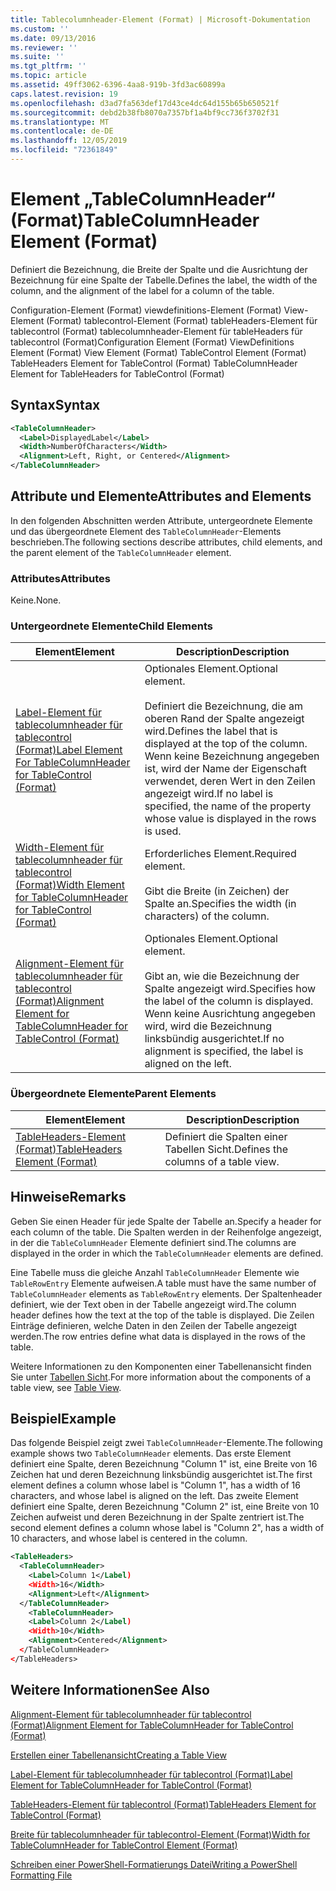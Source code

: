 ```yaml
---
title: Tablecolumnheader-Element (Format) | Microsoft-Dokumentation
ms.custom: ''
ms.date: 09/13/2016
ms.reviewer: ''
ms.suite: ''
ms.tgt_pltfrm: ''
ms.topic: article
ms.assetid: 49ff3062-6396-4aa8-919b-3fd3ac60899a
caps.latest.revision: 19
ms.openlocfilehash: d3ad7fa563def17d43ce4dc64d155b65b650521f
ms.sourcegitcommit: debd2b38fb8070a7357bf1a4bf9cc736f3702f31
ms.translationtype: MT
ms.contentlocale: de-DE
ms.lasthandoff: 12/05/2019
ms.locfileid: "72361849"
---
```

# <a name="tablecolumnheader-element-format"></a><span data-ttu-id="bcab4-102">Element „TableColumnHeader“ (Format)</span><span class="sxs-lookup"><span data-stu-id="bcab4-102">TableColumnHeader Element (Format)</span></span>

<span data-ttu-id="bcab4-103">Definiert die Bezeichnung, die Breite der Spalte und die Ausrichtung der Bezeichnung für eine Spalte der Tabelle.</span><span class="sxs-lookup"><span data-stu-id="bcab4-103">Defines the label, the width of the column, and the alignment of the label for a column of the table.</span></span>

<span data-ttu-id="bcab4-104">Configuration-Element (Format) viewdefinitions-Element (Format) View-Element (Format) tablecontrol-Element (Format) tableHeaders-Element für tablecontrol (Format) tablecolumnheader-Element für tableHeaders für tablecontrol (Format)</span><span class="sxs-lookup"><span data-stu-id="bcab4-104">Configuration Element (Format) ViewDefinitions Element (Format) View Element (Format) TableControl Element (Format) TableHeaders Element for TableControl (Format) TableColumnHeader Element for TableHeaders for TableControl (Format)</span></span>

## <a name="syntax"></a><span data-ttu-id="bcab4-105">Syntax</span><span class="sxs-lookup"><span data-stu-id="bcab4-105">Syntax</span></span>

```xml
<TableColumnHeader>
  <Label>DisplayedLabel</Label>
  <Width>NumberOfCharacters</Width>
  <Alignment>Left, Right, or Centered</Alignment>
</TableColumnHeader>
```

## <a name="attributes-and-elements"></a><span data-ttu-id="bcab4-106">Attribute und Elemente</span><span class="sxs-lookup"><span data-stu-id="bcab4-106">Attributes and Elements</span></span>

<span data-ttu-id="bcab4-107">In den folgenden Abschnitten werden Attribute, untergeordnete Elemente und das übergeordnete Element des `TableColumnHeader`-Elements beschrieben.</span><span class="sxs-lookup"><span data-stu-id="bcab4-107">The following sections describe attributes, child elements, and the parent element of the `TableColumnHeader` element.</span></span>

### <a name="attributes"></a><span data-ttu-id="bcab4-108">Attributes</span><span class="sxs-lookup"><span data-stu-id="bcab4-108">Attributes</span></span>

<span data-ttu-id="bcab4-109">Keine.</span><span class="sxs-lookup"><span data-stu-id="bcab4-109">None.</span></span>

### <a name="child-elements"></a><span data-ttu-id="bcab4-110">Untergeordnete Elemente</span><span class="sxs-lookup"><span data-stu-id="bcab4-110">Child Elements</span></span>

|<span data-ttu-id="bcab4-111">Element</span><span class="sxs-lookup"><span data-stu-id="bcab4-111">Element</span></span>|<span data-ttu-id="bcab4-112">Description</span><span class="sxs-lookup"><span data-stu-id="bcab4-112">Description</span></span>|
|-------------|-----------------|
|[<span data-ttu-id="bcab4-113">Label-Element für tablecolumnheader für tablecontrol (Format)</span><span class="sxs-lookup"><span data-stu-id="bcab4-113">Label Element For TableColumnHeader for TableControl (Format)</span></span>](./label-element-for-tablecolumnheader-for-tablecontrol-format.md)|<span data-ttu-id="bcab4-114">Optionales Element.</span><span class="sxs-lookup"><span data-stu-id="bcab4-114">Optional element.</span></span><br /><br /> <span data-ttu-id="bcab4-115">Definiert die Bezeichnung, die am oberen Rand der Spalte angezeigt wird.</span><span class="sxs-lookup"><span data-stu-id="bcab4-115">Defines the label that is displayed at the top of the column.</span></span> <span data-ttu-id="bcab4-116">Wenn keine Bezeichnung angegeben ist, wird der Name der Eigenschaft verwendet, deren Wert in den Zeilen angezeigt wird.</span><span class="sxs-lookup"><span data-stu-id="bcab4-116">If no label is specified, the name of the property whose value is displayed in the rows is used.</span></span>|
|[<span data-ttu-id="bcab4-117">Width-Element für tablecolumnheader für tablecontrol (Format)</span><span class="sxs-lookup"><span data-stu-id="bcab4-117">Width Element for TableColumnHeader for TableControl (Format)</span></span>](./width-element-for-tablecolumnheader-for-tablecontrol-format.md)|<span data-ttu-id="bcab4-118">Erforderliches Element.</span><span class="sxs-lookup"><span data-stu-id="bcab4-118">Required element.</span></span><br /><br /> <span data-ttu-id="bcab4-119">Gibt die Breite (in Zeichen) der Spalte an.</span><span class="sxs-lookup"><span data-stu-id="bcab4-119">Specifies the width (in characters) of the column.</span></span>|
|[<span data-ttu-id="bcab4-120">Alignment-Element für tablecolumnheader für tablecontrol (Format)</span><span class="sxs-lookup"><span data-stu-id="bcab4-120">Alignment Element for TableColumnHeader for TableControl (Format)</span></span>](./alignment-element-for-tablecolumnheader-for-tablecontrol-format.md)|<span data-ttu-id="bcab4-121">Optionales Element.</span><span class="sxs-lookup"><span data-stu-id="bcab4-121">Optional element.</span></span><br /><br /> <span data-ttu-id="bcab4-122">Gibt an, wie die Bezeichnung der Spalte angezeigt wird.</span><span class="sxs-lookup"><span data-stu-id="bcab4-122">Specifies how the label of the column is displayed.</span></span> <span data-ttu-id="bcab4-123">Wenn keine Ausrichtung angegeben wird, wird die Bezeichnung linksbündig ausgerichtet.</span><span class="sxs-lookup"><span data-stu-id="bcab4-123">If no alignment is specified, the label is aligned on the left.</span></span>|

### <a name="parent-elements"></a><span data-ttu-id="bcab4-124">Übergeordnete Elemente</span><span class="sxs-lookup"><span data-stu-id="bcab4-124">Parent Elements</span></span>

|<span data-ttu-id="bcab4-125">Element</span><span class="sxs-lookup"><span data-stu-id="bcab4-125">Element</span></span>|<span data-ttu-id="bcab4-126">Description</span><span class="sxs-lookup"><span data-stu-id="bcab4-126">Description</span></span>|
|-------------|-----------------|
|[<span data-ttu-id="bcab4-127">TableHeaders-Element (Format)</span><span class="sxs-lookup"><span data-stu-id="bcab4-127">TableHeaders Element (Format)</span></span>](./tableheaders-element-format.md)|<span data-ttu-id="bcab4-128">Definiert die Spalten einer Tabellen Sicht.</span><span class="sxs-lookup"><span data-stu-id="bcab4-128">Defines the columns of a table view.</span></span>|

## <a name="remarks"></a><span data-ttu-id="bcab4-129">Hinweise</span><span class="sxs-lookup"><span data-stu-id="bcab4-129">Remarks</span></span>

<span data-ttu-id="bcab4-130">Geben Sie einen Header für jede Spalte der Tabelle an.</span><span class="sxs-lookup"><span data-stu-id="bcab4-130">Specify a header for each column of the table.</span></span> <span data-ttu-id="bcab4-131">Die Spalten werden in der Reihenfolge angezeigt, in der die `TableColumnHeader` Elemente definiert sind.</span><span class="sxs-lookup"><span data-stu-id="bcab4-131">The columns are displayed in the order in which the `TableColumnHeader` elements are defined.</span></span>

<span data-ttu-id="bcab4-132">Eine Tabelle muss die gleiche Anzahl `TableColumnHeader` Elemente wie `TableRowEntry` Elemente aufweisen.</span><span class="sxs-lookup"><span data-stu-id="bcab4-132">A table must have the same number of `TableColumnHeader` elements as `TableRowEntry` elements.</span></span> <span data-ttu-id="bcab4-133">Der Spaltenheader definiert, wie der Text oben in der Tabelle angezeigt wird.</span><span class="sxs-lookup"><span data-stu-id="bcab4-133">The column header defines how the text at the top of the table is displayed.</span></span> <span data-ttu-id="bcab4-134">Die Zeilen Einträge definieren, welche Daten in den Zeilen der Tabelle angezeigt werden.</span><span class="sxs-lookup"><span data-stu-id="bcab4-134">The row entries define what data is displayed in the rows of the table.</span></span>

<span data-ttu-id="bcab4-135">Weitere Informationen zu den Komponenten einer Tabellenansicht finden Sie unter [Tabellen Sicht](./creating-a-table-view.md).</span><span class="sxs-lookup"><span data-stu-id="bcab4-135">For more information about the components of a table view, see [Table View](./creating-a-table-view.md).</span></span>

## <a name="example"></a><span data-ttu-id="bcab4-136">Beispiel</span><span class="sxs-lookup"><span data-stu-id="bcab4-136">Example</span></span>

<span data-ttu-id="bcab4-137">Das folgende Beispiel zeigt zwei `TableColumnHeader`-Elemente.</span><span class="sxs-lookup"><span data-stu-id="bcab4-137">The following example shows two `TableColumnHeader` elements.</span></span> <span data-ttu-id="bcab4-138">Das erste Element definiert eine Spalte, deren Bezeichnung "Column 1" ist, eine Breite von 16 Zeichen hat und deren Bezeichnung linksbündig ausgerichtet ist.</span><span class="sxs-lookup"><span data-stu-id="bcab4-138">The first element defines a column whose label is "Column 1", has a width of 16 characters, and whose label is aligned on the left.</span></span> <span data-ttu-id="bcab4-139">Das zweite Element definiert eine Spalte, deren Bezeichnung "Column 2" ist, eine Breite von 10 Zeichen aufweist und deren Bezeichnung in der Spalte zentriert ist.</span><span class="sxs-lookup"><span data-stu-id="bcab4-139">The second element defines a column whose label is "Column 2", has a width of 10 characters, and whose label is centered in the column.</span></span>

```xml
<TableHeaders>
  <TableColumnHeader>
    <Label>Column 1</Label)
    <Width>16</Width>
    <Alignment>Left</Alignment>
  </TableColumnHeader>
    <TableColumnHeader>
    <Label>Column 2</Label)
    <Width>10</Width>
    <Alignment>Centered</Alignment>
  </TableColumnHeader>
</TableHeaders>
```

## <a name="see-also"></a><span data-ttu-id="bcab4-140">Weitere Informationen</span><span class="sxs-lookup"><span data-stu-id="bcab4-140">See Also</span></span>

[<span data-ttu-id="bcab4-141">Alignment-Element für tablecolumnheader für tablecontrol (Format)</span><span class="sxs-lookup"><span data-stu-id="bcab4-141">Alignment Element for TableColumnHeader for TableControl (Format)</span></span>](./alignment-element-for-tablecolumnheader-for-tablecontrol-format.md)

[<span data-ttu-id="bcab4-142">Erstellen einer Tabellenansicht</span><span class="sxs-lookup"><span data-stu-id="bcab4-142">Creating a Table View</span></span>](./creating-a-table-view.md)

[<span data-ttu-id="bcab4-143">Label-Element für tablecolumnheader für tablecontrol (Format)</span><span class="sxs-lookup"><span data-stu-id="bcab4-143">Label Element for TableColumnHeader for TableControl (Format)</span></span>](./label-element-for-tablecolumnheader-for-tablecontrol-format.md)

[<span data-ttu-id="bcab4-144">TableHeaders-Element für tablecontrol (Format)</span><span class="sxs-lookup"><span data-stu-id="bcab4-144">TableHeaders Element for TableControl (Format)</span></span>](./tableheaders-element-format.md)

[<span data-ttu-id="bcab4-145">Breite für tablecolumnheader für tablecontrol-Element (Format)</span><span class="sxs-lookup"><span data-stu-id="bcab4-145">Width for TableColumnHeader for TableControl Element (Format)</span></span>](./width-element-for-tablecolumnheader-for-tablecontrol-format.md)

[<span data-ttu-id="bcab4-146">Schreiben einer PowerShell-Formatierungs Datei</span><span class="sxs-lookup"><span data-stu-id="bcab4-146">Writing a PowerShell Formatting File</span></span>](./writing-a-powershell-formatting-file.md)
